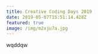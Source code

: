 ```yaml
---
title: Creative Coding Days 2019
date: 2019-05-07T15:51:14.428Z
featured: true
image: /img/m2xju7a.jpg
---
```

wqddqw
